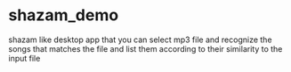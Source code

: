 # shazam_demo

shazam like desktop app that you can select mp3 file and recognize the songs that matches the file and list them according to their similarity to the input file
